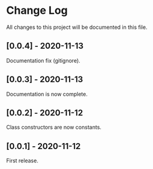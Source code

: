 # Change Log
All changes to this project will be documented in this file.

## [0.0.4] - 2020-11-13
Documentation fix (gitignore).

## [0.0.3] - 2020-11-13
Documentation is now complete.

## [0.0.2] - 2020-11-12
Class constructors are now constants.

## [0.0.1] - 2020-11-12
First release.